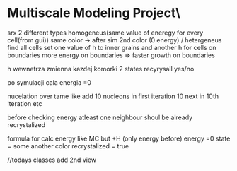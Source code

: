 # Multiscale Modeling Project\

srx
2 different types 
homogeneus(same value of eneregy for every cell(from gui))
same color -> after sim 2nd color (0 energy)
/
hetergeneus
find all cells set one value of h to inner grains and another h for cells on boundaries
more energy on boundaries => faster growth on boundaries



h wewnetrza zmienna kazdej komorki
2 states recyrysall yes/no


po symulacji cala energia =0

nucelation over tame like add 10 nucleons in first iteration 10 next in 10th iteration etc

before checking energy atleast one neighbour shoul be already recrystalized

formula for calc energy like MC but +H (only energy before)
energy =0 
state = some another color
recrystalized = true


//todays classes
add 2nd view